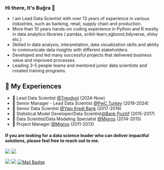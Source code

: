 ### Hi there, It's Buğra 👋

- I am Lead Data Scientist with over 13 years of experience in various industries, such as banking, retail, supply chain and production.
- More than 10 years hands-on coding experience in Python and R mostly in data analytics libraries ( pandas, scikit-learn,xgboost,tidyverse, shiny etc.)
- Skilled in data analysis, interpretation, data visualization skills and ability to communicate data insights with different stakeholders.
- Developed and led many successful projects that delivered business value and improved processes.
- Leading 3-5 people teams and mentored junior data scientists and created training programs.

## 💼 My Experiences
- 💼 Lead Data Scientist  [@Trendyol](https://www.trendyol.com) (2024-Now)
- 💼 Senior Manager - Lead Data Scientist  [@PwC Turkey](https://www.pwc.com.tr/tr.html) (2019-2024)
- 💼 Senior Data Scientist [@Yapı Kredi Bank](https://www.yapikredi.com.tr/) (2017-2019)
- 💼 Statistical Model Developer/Data Scientist[@Bank Pozitif](https://www.bankpozitif.com.tr) (2015-2017)
- 💼 Data Scientist/Data Modeling Specialist [@Migros](https://www.migros.com.tr) (2014-2015)
- 💼 Project Manager [@Migros](https://www.migros.com.tr) (2011-2013)


#### If you are looking for a data science leader who can deliver impactful solutions, please feel free to reach out to me.

[![](https://img.shields.io/twitter/follow/bugrabalkac?style=social)](https://www.twitter.com/bugrabalkac)
[![](https://img.shields.io/github/followers/bugrabalkac?style=social)](https://www.github.com/bugrabalkac)


[![](https://img.shields.io/badge/twitter-%231DA1F2.svg?&style=for-the-badge&logo=twitter&logoColor=white)](https://www.twitter.com/bugrabalkac)
[![](https://img.shields.io/badge/linkedin-%230077B5.svg?&style=for-the-badge&logo=linkedin&logoColor=white)](https://www.linkedin.com/in/bugrabalkac/)
[![Mail Badge](https://img.shields.io/badge/bugrabalkac@gmail.com-c14438?style=for-the-badge&logo=Gmail&logoColor=white&link=mailto:bugrabalkac@gmail.com)](mailto:bugrabalkac@gmail.com)



<!--
**bugrabalkac/bugrabalkac** is a ✨ _special_ ✨ repository because its `README.md` (this file) appears on your GitHub profile.

Here are some ideas to get you started:

- 🔭 I’m currently working on ...
- 🌱 I’m currently learning ...
- 👯 I’m looking to collaborate on ...
- 🤔 I’m looking for help with ...
- 💬 Ask me about ...
- 📫 How to reach me: ...
- 😄 Pronouns: ...
- ⚡ Fun fact: ...
- 📃Here is my personal webpage: https://bugrabalkac.github.io/
- :closed_book: I love learning and teaching statistics.
- :hearts: I am data science and R Programming enthusiast. 
- 👓 I am interested in machine learning and deep learning applications on the time series. 
- 📊 I am good at data visualizaiton in R and Tableau.
- 💻 I am a huge fan of Pytorch, nowadays. 
-->
